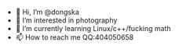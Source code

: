 - 👋 Hi, I’m @dongska
- 👀 I’m interested in photography
- 🌱 I’m currently learning Linux/c++/fucking math
- 📫 How to reach me QQ:404050658

<!---
dongska/dongska is a ✨ special ✨ repository because its `README.md` (this file) appears on your GitHub profile.
You can click the Preview link to take a look at your changes.
--->
